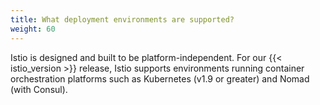 ```yaml
---
title: What deployment environments are supported?
weight: 60
---
```


Istio is designed and built to be platform-independent. For our
{{< istio_version >}} release, Istio supports environments running
container orchestration platforms such as Kubernetes (v1.9 or greater)
and Nomad (with Consul).
